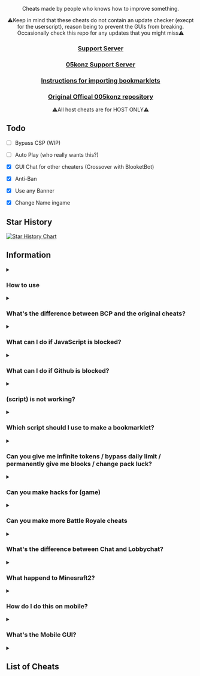 <p align="center">Cheats made by people who knows how to improve something.</p>
<p align="center">⚠️Keep in mind that these cheats do not contain an update checker (execpt for the userscript), reason being to prevent the GUIs from breaking. Occasionally check this repo for any updates that you might miss⚠️</p>
<h3 align="center"><a href="https://discord.gg/8A6J234n7v">Support Server</a></h2>
<h3 align="center"><a href="https://discord.gg/jHjGrrdXP6">05konz Support Server</a></h2>
<h3 align="center"><a href="https://github.com/005Konz/Blooket-Cheats/blob/main/tutorial/readme.md">Instructions for importing bookmarklets</a></h2>
<h3 align="center"><a href="https://github.com/005Konz/Blooket-Cheats">Original Offical 005konz repository</a></h2>
<p align="center">⚠️All host cheats are for HOST ONLY⚠️</p>

## Todo
- [ ] Bypass CSP (WIP)
- [ ] Auto Play (who really wants this?)
- [x] GUI Chat for other cheaters (Crossover with BlooketBot)
- [x] Anti-Ban
- [x] Use any Banner
- [x] Change Name ingame


## Star History

<a href="https://star-history.com/#DannyDan0167/Blooket-Cheats-Plus&Date">
 <picture>
   <source media="(prefers-color-scheme: dark)" srcset="https://api.star-history.com/svg?repos=DannyDan0167/Blooket-Cheats-Plus&type=Date&theme=dark" />
   <source media="(prefers-color-scheme: light)" srcset="https://api.star-history.com/svg?repos=DannyDan0167/Blooket-Cheats-Plus&type=Date" />
   <img alt="Star History Chart" src="https://api.star-history.com/svg?repos=DannyDan0167/Blooket-Cheats-Plus&type=Date" />
 </picture>
</a>

## Information

<details><summary><h3>How to use</h3></summary>

There are 3 good methods to using these scripts:
1. Importing one of the Bookmarklets.html files using [these instructions](https://github.com/005Konz/Blooket-Cheats/blob/main/tutorial/readme.md)
2. Going to the [GitHub pages site](https://005konz.github.io/Blooket-Cheats/), choosing a gamemode, then dragging a cheat to your bookmarks bar or clicking one to copy the script
3. Copying a script and running it in the inspect element console
</details>

<details><summary><h3>What's the difference between BCP and the original cheats?</h3></summary>

New and fixed features are in BCP to give you a better experience and an advantage to people who have the orignal gui. Making this better.
</details>

<details><summary><h3>What can I do if JavaScript is blocked?</h3></summary>

We don't actually know what to do about this or how to fix it, sorry.
</details>

<details><summary><h3>What can I do if Github is blocked?</h3></summary>

No problem! Here are the links to go:
https://cdn.jsdelivr.net/gh/dannydan0167/Blooket-Cheats-Plus/(gui folder)/(gui)
or
<a href="https://cocalc.com/github/dannydan0167/Blooket-Cheats-Plus">Cocalc</a> 
</details>

<details><summary><h3>(script) is not working?</h3></summary>

Make sure you're running it properly (see [How to use](https://gitlab.com/blooket/blooket-cheats/-/tree/main/tutorial?ref_type=heads)), if it still doesn't work and other cheats do, then [make an issue](https://github.com/DannyDan0167/Blooket-Cheats-Plus)
</details>

<details><summary><h3>Which script should I use to make a bookmarklet?</h3></summary>

You should use the scripts ending in ".min.js", as using the others will have errors due to formatting.
</details>

<details><summary><h3>Can you give me infinite tokens / bypass daily limit / permanently give me blooks / change pack luck?</h3></summary>

No, these are things we would've already done if they were possible, they're managed on the backend of Blooket so we can't modify them
</details>


<details><summary><h3>Can you make hacks for (game)</h3></summary>

I already have gimkit and kahoot hacks listed on my profile.
</details>

<details><summary><h3>Can you make more Battle Royale cheats</h3></summary>

Battle Royale is a gamemode that works almost entirely on the host's end. The only thing we have control over is answering questions.
</details>

<details><summary><h3>What's the difference between Chat and Lobbychat?</h3></summary>

Chat (By Yeahbread on Ego Menu) is an online chat that you can talk and send images to anyone, even if they're not on the same game. Lobbychat (by Cryptodude3) can chat with anyone if they're in the same game as you. You can talk to BlooketBot users with Lobbychat as well. Aside from chatting Lobbychat can also execute commands. Here is a list:

### Commands
* set gold: /setstate gold:val
* set crypto /setstate crypto:val
* list all values to set: /dumpstate
* freeze frenzy scoreboard: /setval f/t t
* crash gold: /setval g/t t
* crash crypto: /setval cr/t t
* crash dino: /setval f/t t
* crash pirate: /setval d/t t
* freeze gold scoreboard: /setval tat/t t
* crash defense2(may take a few tries): /setval d/t t
* crash monster brawl: /setval xp/t t
* set gold to inf: /setval g Infinity
* just do /help for the rest
## Run while in lobby or in game, not before, not on nickname screen, INGAME!
</details>


<details><summary><h3>What happend to Minesraft2?</h3></summary>

Minesraft2 was sent a cease and desist from Blooket, and 05konz offered to take over since he wouldn't be able to.
</details>

<details><summary><h3>How do I do this on mobile?</h3></summary>

These scripts aren't made for mobile, so we don't really know how to get them to work on it.
</details>

<details><summary><h3>What's the Mobile GUI?</h3></summary>

The mobile GUI is the first GUI Minesraft2 ever made. Some people said it worked on mobile and it's a lot neater for mobile use apparently so we just called it that.
</details>


<details><summary><h2>List of Cheats</h2></summary>

* [GUI](GUI/Gui.js)
* [Mobile GUI](MobileGUI/mobileGui.js)
### Monster Brawl Fixed by <a href="https://github.com/cryptodude3">Cryptodude3</a> aka Ducklife3141
* Double Enemy XP
* Half Enemy Speed
* Instant Kill
* Invincibility
* Kill Enemies
* Magnet
* Max Current Abilities
* Next Level
* Remove Obstacles
* Reset Health
* Set XP
* Set Level
### Cafe
* Max Items
* Remove Customers
* Reset Abilities
* Set Cash
* Stock Food
* Attack Player  By <a href="https://github.com/cryptodude3">Cryptodude3</a> aka Ducklife3141
* Spam Attack Player  By <a href="https://github.com/cryptodude3">Cryptodude3</a> aka Ducklife3141
### Crypto Hack
* Always Triple
* Always Hack By <a href="https://github.com/dannydan0167">DannyDan0167</a> aka me
* Auto Guess Fixed By <a href="https://github.com/dannydan0167">DannyDan0167</a> aka me
* Choice ESP 
* Password ESP Fixed By <a href="https://github.com/dannydan0167">DannyDan0167</a> aka me
* Remove Hack
* Set Crypto
* Set Password
* Crash Password Added By <a href="https://github.com/cryptodude3">Cryptodude3</a> aka Ducklife3141
* Steal Players Crypto
### Deceptive Dinos
* Auto Choose
* Rock ESP
* Set Fossils
* Set Multiplier
* Stop Cheating
### Tower of Doom
* Fill Deck
* Max Cards
* Max Health
* Max Stats
* Min Enemy
* Set Coins
### Factory
* Choose Blook
* Free Upgrades
* Max Blooks
* Remove Glitches
* Send Glitch
* Set All Mega Bot
* Set Cash
### Fishing Frenzy
* Frenzy
* Remove Distraction
* Send Distraction
* Set Lure
* Set Weight
### Flappy Blook
* Set Score
* Toggle Ghost
### Global
* Auto Answer
* Change Blook Ingame
* Every Answer Correct
* Flood Game Fixed by <a href="https://github.com/cryptodude3">Cryptodude3</a> aka Ducklife3141
* Get Daily Rewards
* Highlight Answers
* Host Any Gamemode
* Remove Name Limit
* Remove Random Name
* Sell Cheap Duplicates
* Sell Duplicate Blooks
* Simulate Pack
* Simulate Unlock
* Spam Buy Blooks
* Subtle Highlight Answers
* Use Any Blook Fixed by <a href="https://github.com/cryptodude3">Cryptodude3</a> aka Ducklife3141
* Use Any Banner By <a href="https://github.com/cryptodude3">Cryptodude3</a> aka Ducklife3141
* Crash Game By <a href="https://github.com/cryptodude3">Cryptodude3</a> aka Ducklife3141
* Chat By <a href="https://github.com/yeahbread/Ego-Menu-Bookmarklets">Ego Menu</a>
* Lobbychat By <a href="https://github.com/cryptodude3">Cryptodude3</a> aka Ducklife3141
* Freeze Leaderboard By <a href="https://github.com/cryptodude3">Cryptodude3</a> aka Ducklife3141
* Pin Guesser By <a href="https://github.com/cryptodude3">Cryptodude3</a> aka Ducklife3141
* Bypass Filter By <a href="https://github.com/cryptodude3">Cryptodude3</a> aka Ducklife3141
* Use Banner IDs By <a href="https://github.com/cryptodude3">Cryptodude3</a> aka Ducklife3141
#### Intervals
* Auto Answer
* Highlight Answers
* Percent Auto Answer
* Subtle Highlight Answers
### Gold Quest
* Always Triple
* Auto Choose
* Chest ESP Fixed By <a href="https://github.com/dannydan0167">DannyDan0167</a> aka me
* Remove lose 25%-50% By <a href="https://github.com/dannydan0167">DannyDan0167</a> aka me
* Reset All Gold
* Reset Players Gold
* Set Gold
* Swap Gold
### Crazy Kingdom
* Choice ESP Fixed By <a href="https://github.com/dannydan0167">DannyDan0167</a> aka me
* Choice ESP Loop
* Disable Toucan
* Max Stats
* Set Guests
* Skip Guest
### Racing
* Instant Win
### Battle Royale
* Auto Answer
#### Intervals
* Auto Answer
### Blook Rush
* Set Blooks
* Set Defense
### Tower Defense
* Earthquake
* Max Towers
* Remove Ducks
* Remove Enemies
* Remove Obsticles
* Set Damage
* Set Round
* Set Tokens
### Tower Defense 2
* Max Towers
* Remove Enemies
* Set Coins
* Set Health
* Set Round
### Pirate's Voyage
* Max Levels
* Set Doubloons
* Start Heist
* Swap Doubloons
* Take Doubloons
### Santa's Workshop
* Remove Distractions
* Send Distraction
* Set Toys
* Set Toys Per Question
* Swap Toys
</details>
